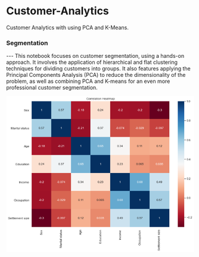 # Customer-Analytics
Customer Analytics with using PCA and K-Means.

### Segmentation
--- This notebook focuses on customer segmentation, using a hands-on approach. It involves the application of hierarchical and flat clustering techniques for dividing customers into groups. It also features applying the Principal Components Analysis (PCA) to reduce the dimensionality of the problem, as well as combining PCA and K-means for an even more
professional customer segmentation.

![Correlation Heatmap](heatmap.png "HeatMap")
